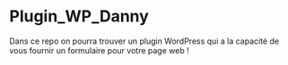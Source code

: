 # Plugin_WP_Danny

Dans ce repo on pourra trouver un plugin WordPress qui a la capacité de vous fournir un formulaire pour votre page web !

